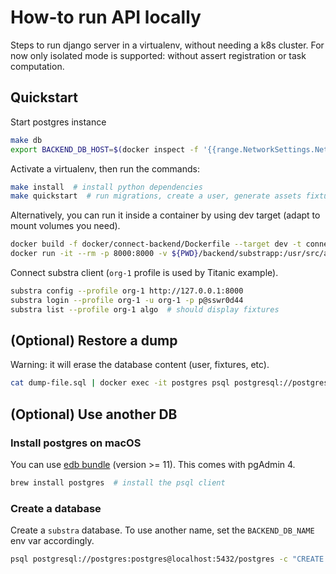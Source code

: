 # How-to run API locally

Steps to run django server in a virtualenv, without needing a k8s cluster.
For now only isolated mode is supported: without assert registration or task computation.

## Quickstart

Start postgres instance

```sh
make db
export BACKEND_DB_HOST=$(docker inspect -f '{{range.NetworkSettings.Networks}}{{.IPAddress}}{{end}}' postgres)
```

Activate a virtualenv, then run the commands:

```sh
make install  # install python dependencies
make quickstart  # run migrations, create a user, generate assets fixtures, start the server
```

Alternatively, you can run it inside a container by using dev target (adapt to mount volumes you need).

```sh
docker build -f docker/connect-backend/Dockerfile --target dev -t connect-backend .
docker run -it --rm -p 8000:8000 -v ${PWD}/backend/substrapp:/usr/src/app/substrapp -e DJANGO_SETTINGS_MODULE=backend.settings.localdev -e ISOLATED=1 -e BACKEND_DB_HOST=${BACKEND_DB_HOST} connect-backend sh dev-startup.sh
```

Connect substra client (`org-1` profile is used by Titanic example).

```sh
substra config --profile org-1 http://127.0.0.1:8000
substra login --profile org-1 -u org-1 -p p@sswr0d44
substra list --profile org-1 algo  # should display fixtures
```

## (Optional) Restore a dump

Warning: it will erase the database content (user, fixtures, etc).

```sh
cat dump-file.sql | docker exec -it postgres psql postgresql://postgres:postgres@localhost:5432/substra
```

## (Optional) Use another DB

### Install postgres on macOS

You can use [edb bundle](https://www.enterprisedb.com/downloads/postgres-postgresql-downloads) (version >= 11). This comes with pgAdmin 4.

```sh
brew install postgres  # install the psql client
```

### Create a database

Create a `substra` database. To use another name, set the `BACKEND_DB_NAME` env var accordingly.

```sh
psql postgresql://postgres:postgres@localhost:5432/postgres -c "CREATE DATABASE substra;"
```
